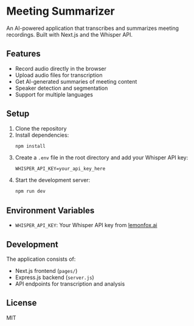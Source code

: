 # Meeting Summarizer

An AI-powered application that transcribes and summarizes meeting recordings. Built with Next.js and the Whisper API.

## Features

- Record audio directly in the browser
- Upload audio files for transcription
- Get AI-generated summaries of meeting content
- Speaker detection and segmentation
- Support for multiple languages

## Setup

1. Clone the repository
2. Install dependencies:
   ```bash
   npm install
   ```
3. Create a `.env` file in the root directory and add your Whisper API key:
   ```
   WHISPER_API_KEY=your_api_key_here
   ```
4. Start the development server:
   ```bash
   npm run dev
   ```

## Environment Variables

- `WHISPER_API_KEY`: Your Whisper API key from [lemonfox.ai](https://lemonfox.ai)

## Development

The application consists of:
- Next.js frontend (`pages/`)
- Express.js backend (`server.js`)
- API endpoints for transcription and analysis

## License

MIT
